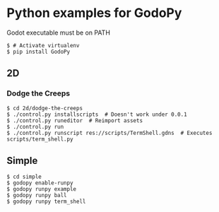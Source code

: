 # Python examples for GodoPy

Godot executable must be on PATH

```
$ # Activate virtualenv
$ pip install GodoPy
```

## 2D

### Dodge the Creeps

```
$ cd 2d/dodge-the-creeps
$ ./control.py installscripts  # Doesn't work under 0.0.1
$ ./control.py runeditor  # Reimport assets
$ ./control.py run
$ ./control.py runscript res://scripts/TermShell.gdns  # Executes scripts/term_shell.py
```

## Simple

```
$ cd simple
$ godopy enable-runpy
$ godopy runpy example
$ godopy runpy ball
$ godopy runpy term_shell
```
